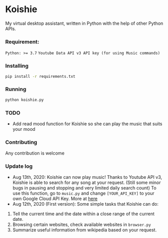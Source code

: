 # Koishie
My virtual desktop assistant, written in Python with the help of other Python APIs.

### Requirement:
`Python: >= 3.7`
`Youtube Data API v3 API key (for using Music commands)`

### Installing

```bash
pip install -r requirements.txt
```

### Running

```bash
python koishie.py
```

### TODO
- Add read mood function for Koishie so she can play the music that suits your mood

### Contributing

Any contribution is welcome

### Update log
- Aug 13th, 2020: Koishie can now play music! Thanks to Youtube API v3, Koishie is able to search for any song at your request. (Still some minor bugs in pausing and stopping and very limited daily search count)
To use this function, go to `music.py` and change `[YOUR_API_KEY]` to your own Google Cloud API Key. More at [here](https://cloud.google.com/docs/authentication/api-keys)
- Aug 12th, 2020 (First version): Some simple tasks that Koishie can do:
1. Tell the current time and the date within a close range of the current date.
2. Browsing certain websites, check available websites in `browser.py`
3. Summarize useful information from wikipedia based on your request.
